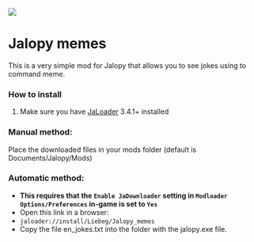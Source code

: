 [![](https://img.shields.io/github/downloads/Liebeg/Jalopy_memes/total)](#)
# Jalopy memes
This is a very simple mod for Jalopy that allows you to see jokes using to command meme.

### How to install
1. Make sure you have [JaLoader](https://github.com/theLeaxx/JaLoader) 3.4.1+ installed
### Manual method:
Place the downloaded files in your mods folder (default is Documents/Jalopy/Mods)


### Automatic method: 
* **This requires that the `Enable JaDownloader` setting in `Modloader Options/Preferences` in-game is set to `Yes`**
* Open this link in a browser:
* `jaloader://install/Liebeg/Jalopy_memes`
* Copy the file en_jokes.txt into the folder with the jalopy.exe file.
